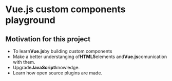 # Vue.js custom components playground
## Motivation for this project
* To learn**Vue.js**by building custom components
* Make a better understanging of**HTML5**elements and**Vue.js**comunication with them.
* Upgrade**JavaScript**knowledge.
* Learn how open source plugins are made.
